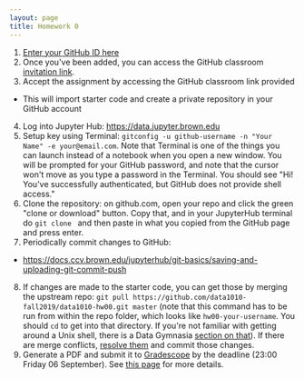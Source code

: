 ```yaml
---
layout: page
title: Homework 0
---
```


1. [Enter your GitHub ID here](https://airtable.com/shrC6aW5Pxfra4pL3)
2. Once you've been added, you can access the GitHub classroom [invitation link](https://classroom.github.com/a/2tl5BtAx). 
3. Accept the assignment by accessing the GitHub classroom link provided
  - This will import starter code and create a private repository in your GitHub account
4. Log into Jupyter Hub: https://data.jupyter.brown.edu
5. Setup key using Terminal: `gitconfig -u github-username -n "Your Name" -e your@email.com`. Note that Terminal is one of the things you can launch instead of a notebook when you open a new window. You will be prompted for your GitHub password, and note that the cursor won't move as you type a password in the Terminal. You should see "Hi! You've successfully authenticated, but GitHub does not provide shell access."
6. Clone the repository: on github.com, open your repo and click the green "clone or download" button. Copy that, and in your JupyterHub terminal do `git clone ` and then paste in what you copied from the GitHub page and press enter.
7. Periodically commit changes to GitHub:
  - https://docs.ccv.brown.edu/jupyterhub/git-basics/saving-and-uploading-git-commit-push
8. If changes are made to the starter code, you can get those by merging the upstream repo: `git pull https://github.com/data1010-fall2019/data1010-hw00.git master` (note that this command has to be run from within the repo folder, which looks like `hw00-your-username`. You should `cd` to get into that directory. If you're not familiar with getting around a Unix shell, there is a Data Gymnasia [section on that](https://mathigon.org/course/data-science-utilities/unix)). If there are merge conflicts, [resolve them](https://help.github.com/en/articles/resolving-a-merge-conflict-using-the-command-line) and commit those changes. 
9. Generate a PDF and submit it to [Gradescope](https://www.gradescope.com/courses/56764/) by the deadline (23:00 Friday 06 September). See [this page](/hwsubmit) for more details.